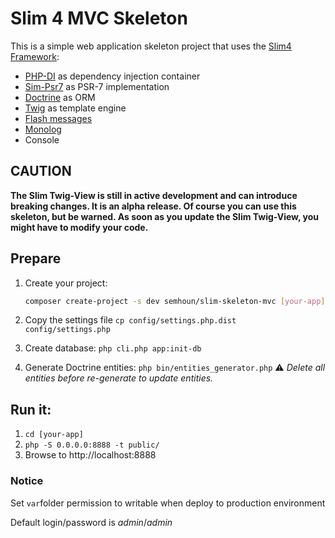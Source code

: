 # Slim 4 MVC Skeleton

This is a simple web application skeleton project that uses the [Slim4 Framework](http://www.slimframework.com/):

- [PHP-DI](http://php-di.org/) as dependency injection container
- [Sim-Psr7](https://github.com/slimphp/Slim-Psr7) as PSR-7 implementation
- [Doctrine](https://github.com/doctrine/orm) as ORM
- [Twig](https://twig.symfony.com/) as template engine
- [Flash messages](https://github.com/slimphp/Slim-Flash)
- [Monolog](https://github.com/Seldaek/monolog)
- Console

## CAUTION

**The Slim Twig-View is still in active development and can introduce breaking changes. It is 
an alpha release. Of course you can use this skeleton, but be warned. As soon as
you update the Slim Twig-View, you might have to modify your code.**


## Prepare

1. Create your project:


   ```bash
   composer create-project -s dev semhoun/slim-skeleton-mvc [your-app]
   ```
2. Copy the settings file `cp config/settings.php.dist config/settings.php`
3. Create database: `php cli.php app:init-db`
4. Generate Doctrine entities: `php bin/entities_generator.php`
:warning: *Delete all entities before re-generate to update entities.*

## Run it:

1. `cd [your-app]`
2. `php -S 0.0.0.0:8888 -t public/`
3. Browse to http://localhost:8888

### Notice

Set `var`folder permission to writable when deploy to production environment

Default login/password is *admin*/*admin*
